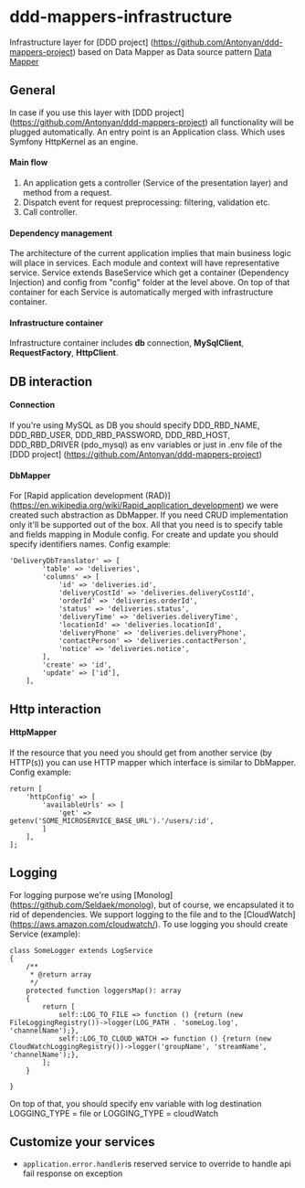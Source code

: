 # ddd-mappers-infrastructure
Infrastructure layer for [DDD project] (https://github.com/Antonyan/ddd-mappers-project) based on Data Mapper as Data source pattern [Data Mapper](https://martinfowler.com/eaaCatalog/dataMapper.html)
<br/>

## General
In case if you use this layer with [DDD project] (https://github.com/Antonyan/ddd-mappers-project) all functionality will be plugged automatically. 
An entry point is an Application class. Which uses Symfony HttpKernel as an engine.
#### Main flow
1. An application gets a controller (Service of the presentation layer) and method from a request.
1. Dispatch event for request preprocessing: filtering, validation etc.
1. Call controller.
#### Dependency management
The architecture of the current application implies that main business logic will place in services. 
Each module and context will have representative service.
Service extends BaseService which get a container (Dependency Injection) and config from "config" folder at the level above. On top of that container for each Service is automatically merged with infrastructure container.
#### Infrastructure container
Infrastructure container includes **db** connection, **MySqlClient**, **RequestFactory**, **HttpClient**.

## DB interaction
#### Connection
If you're using MySQL as DB you should specify  DDD_RBD_NAME, DDD_RBD_USER, DDD_RBD_PASSWORD, DDD_RBD_HOST, DDD_RBD_DRIVER (pdo_mysql) as env variables or just in .env file of the [DDD project] (https://github.com/Antonyan/ddd-mappers-project)
#### DbMapper
For [Rapid application development (RAD)] (https://en.wikipedia.org/wiki/Rapid_application_development) we were created such abstraction as DbMapper.
If you need CRUD implementation only it'll be supported out of the box. All that you need is to specify table and fields mapping in Module config.
For create and update you should specify identifiers names. 
Config example:
```
'DeliveryDbTranslator' => [
        'table' => 'deliveries',
        'columns' => [
			'id' => 'deliveries.id',
			'deliveryCostId' => 'deliveries.deliveryCostId',
			'orderId' => 'deliveries.orderId',
			'status' => 'deliveries.status',
			'deliveryTime' => 'deliveries.deliveryTime',
			'locationId' => 'deliveries.locationId',
			'deliveryPhone' => 'deliveries.deliveryPhone',
			'contactPerson' => 'deliveries.contactPerson',
			'notice' => 'deliveries.notice',
        ],
        'create' => 'id',
        'update' => ['id'],
    ],
```
## Http interaction
#### HttpMapper
If the resource that you need you should get from another service (by HTTP(s)) you can use HTTP mapper which interface is similar to DbMapper.
Config example:
```
return [
    'httpConfig' => [
        'availableUrls' => [
            'get' => getenv('SOME_MICROSERVICE_BASE_URL').'/users/:id',
        ]
    ],
];
```

## Logging
For logging purpose we're using [Monolog] (https://github.com/Seldaek/monolog), but of course, we encapsulated it to rid of dependencies.
We support logging to the file and to the [CloudWatch] (https://aws.amazon.com/cloudwatch/).
To use logging you should create Service (example):
```
class SomeLogger extends LogService
{
    /**
     * @return array
     */
    protected function loggersMap(): array
    {
        return [
            self::LOG_TO_FILE => function () {return (new FileLoggingRegistry())->logger(LOG_PATH . 'someLog.log', 'channelName');},
            self::LOG_TO_CLOUD_WATCH => function () {return (new CloudWatchLoggingRegistry())->logger('groupName', 'streamName', 'channelName');},
        ];
    }

}
```
On top of that, you should specify env variable with log destination LOGGING_TYPE = file or 
LOGGING_TYPE = cloudWatch

## Customize your services
- ```application.error.handler```is reserved service to override to handle api fail response on exception
